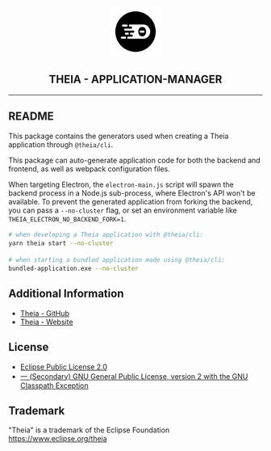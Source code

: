 <div align='center'>

<br />

<img src='https://raw.githubusercontent.com/eclipse-theia/theia/master/logo/theia.svg?sanitize=true' alt='theia-ext-logo' width='100px' />

<h2>THEIA - APPLICATION-MANAGER</h2>

<hr />

</div>

## README

This package contains the generators used when creating a Theia application through `@theia/cli`.

This package can auto-generate application code for both the backend and frontend, as well as webpack configuration files.

When targeting Electron, the `electron-main.js` script will spawn the backend process in a Node.js sub-process, where Electron's API won't be available.
To prevent the generated application from forking the backend, you can pass a `--no-cluster` flag, or set an environment variable like `THEIA_ELECTRON_NO_BACKEND_FORK=1`.

```sh
# when developing a Theia application with @theia/cli:
yarn theia start --no-cluster

# when starting a bundled application made using @theia/cli:
bundled-application.exe --no-cluster
```

## Additional Information

- [Theia - GitHub](https://github.com/eclipse-theia/theia)
- [Theia - Website](https://theia-ide.org/)

## License

- [Eclipse Public License 2.0](http://www.eclipse.org/legal/epl-2.0/)
- [一 (Secondary) GNU General Public License, version 2 with the GNU Classpath Exception](https://projects.eclipse.org/license/secondary-gpl-2.0-cp)

## Trademark
"Theia" is a trademark of the Eclipse Foundation
https://www.eclipse.org/theia
